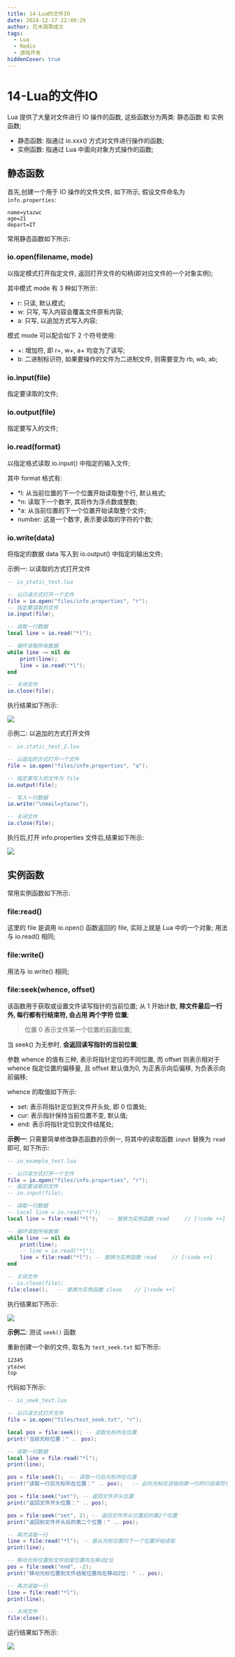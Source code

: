 ```yaml
---
title: 14-Lua的文件IO
date: 2024-12-17 22:49:29
author: 花木凋零成兰
tags:
  - Lua
  - Redis
  - 游戏开发
hiddenCover: true
---
```


# 14-Lua的文件IO

Lua 提供了大量对文件进行 IO 操作的函数, 这些函数分为两类: 静态函数 和 实例函数;

- 静态函数: 指通过 io.xxx() 方式对文件进行操作的函数;
- 实例函数: 指通过 Lua 中面向对象方式操作的函数;

## 静态函数

首先,创建一个用于 IO 操作的文件文件, 如下所示, 假设文件命名为`info.properties`:

```properties
name=ytazwc
age=21
depart=IT
```

常用静态函数如下所示:

### io.open(filename, mode)

以指定模式打开指定文件, 返回打开文件的句柄(即对应文件的一个对象实例); 

其中模式 mode 有 3 种如下所示:
- r: 只读, 默认模式;
- w: 只写, 写入内容会覆盖文件原有内容;
- a: 只写, 以追加方式写入内容;

模式 mode 可以配合如下 2 个符号使用:
- +: 增加符, 即 r+, w+, a+ 均变为了读写;
- b: 二进制标识符, 如果要操作的文件为二进制文件, 则需要变为 rb, wb, ab;

### io.input(file)

指定要读取的文件;

### io.output(file)

指定要写入的文件;

### io.read(format)

以指定格式读取 io.input() 中指定的输入文件; 

其中 format 格式有:
- *l: 从当前位置的下一个位置开始读取整个行, 默认格式;
- *n: 读取下一个数字, 其将作为浮点数或整数;
- *a: 从当前位置的下一个位置开始读取整个文件;
- number: 这是一个数字, 表示要读取的字符的个数;

### io.write(data)

将指定的数据 data 写入到 io.output() 中指定的输出文件;

示例一: 以读取的方式打开文件

```lua
-- io_static_test.lua

-- 以只读方式打开一个文件
file = io.open("files/info.properties", "r");
-- 指定要读取的文件
io.input(file);

-- 读取一行数据
local line = io.read("*l");

-- 循环读取所有数据
while line ~= nil do
    print(line);
    line = io.read("*l");
end

-- 关闭文件
io.close(file);
```

执行结果如下所示:

[//]: # (![]&#40;https://img.upyun.ytazwc.top/blog/202412182215741.png&#41;)
![](assets/2025-09-17-im9f9P.png)

示例二: 以追加的方式打开文件

```lua
-- io.static_test_2.lua

-- 以追加的方式打开一个文件
file = io.open("files/info.properties", "a");

-- 指定要写入的文件为 file
io.output(file);

-- 写入一行数据
io.write("\nmail=ytazwc");

-- 关闭文件
io.close(file);

```

执行后,打开 info.properties 文件后,结果如下所示:

[//]: # (![]&#40;https://img.upyun.ytazwc.top/blog/202412182219002.png&#41;)
![](assets/2025-09-17-SeDbC8.png)

## 实例函数

常用实例函数如下所示:

### file:read()

这里的 file 是调用 io.open() 函数返回的 file, 实际上就是 Lua 中的一个对象; 用法与 io.read() 相同;

### file:write()

用法与 io.write() 相同;

### file:seek(whence, offset)

该函数用于获取或设置文件读写指针的当前位置; 从 1 开始计数, **除文件最后一行外, 每行都有行结束符, 会占用 两个字符 位置**;

> 位置 0 表示文件第一个位置的前面位置;

当 seek() 为无参时, **会返回读写指针的当前位置**;

参数 whence 的值有三种, 表示将指针定位的不同位置, 而 offset 则表示相对于 whence 指定位置的偏移量, 且 offset 默认值为0, 为正表示向后偏移, 为负表示向前偏移;

whence 的取值如下所示:
- set: 表示将指针定位到文件开头处, 即 0 位置处;
- cur: 表示指针保持当前位置不变, 默认值;
- end: 表示将指针定位到文件结尾处;

**示例一**: 只需要简单修改静态函数的示例一, 将其中的读取函数 `input` 替换为 `read` 即可, 如下所示:

```lua
-- io_example_test.lua

-- 以只读方式打开一个文件
file = io.open("files/info.properties", "r");
-- 指定要读取的文件
-- io.input(file);

-- 读取一行数据
-- local line = io.read("*l");
local line = file:read("*l");   -- 替换为实例函数 read     // [!code ++]

-- 循环读取所有数据
while line ~= nil do
    print(line);
    -- line = io.read("*l");
    line = file:read("*l"); -- 替换为实例函数 read     // [!code ++]
end

-- 关闭文件
-- io.close(file);
file:close();   -- 替换为实例函数 close    // [!code ++]

```

执行结果如下所示:

[//]: # (![]&#40;https://img.upyun.ytazwc.top/blog/202412182224713.png&#41;)
![](assets/2025-09-17-TpJk4c.png)

**示例二**: 测试 `seek()` 函数

重新创建一个新的文件, 取名为 `test_seek.txt` 如下所示:

```txt
12345
ytazwc
top
```

代码如下所示:

```lua
-- io_seek_test.lua

-- 以只读方式打开文件
file = io.open("files/test_seek.txt", "r");

local pos = file:seek(); -- 读取光标所在位置
print("当前光标位置：" .. pos);

-- 读取一行数据
local line = file:read("*l");
print(line);

pos = file:seek();  -- 读取一行后光标所在位置
print("读取一行后光标所在位置：" .. pos);   -- 此时光标应该指向第一行的行结束符位置 即该行长度+2

pos = file:seek("set"); -- 返回文件开头位置
print("返回文件开头位置：" .. pos);

pos = file:seek("set", 2); -- 返回文件开头位置后的第2个位置
print("返回到文件开头后的第二个位置：" .. pos);

-- 再次读取一行
line = file:read("*l"); -- 是从光标位置的下一个位置开始读取
print(line);

-- 移动光标位置到文件结尾位置向左移动2位
pos = file:seek("end", -2);
print("移动光标位置到文件结尾位置向左移动2位: " .. pos);

-- 再次读取一行
line = file:read("*l");
print(line);

-- 关闭文件
file:close();
```

运行结果如下所示:

[//]: # (![]&#40;https://img.upyun.ytazwc.top/blog/202412182247872.png&#41;)
![](assets/2025-09-17-hKeX8z.png)
